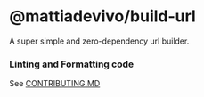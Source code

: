 # @mattiadevivo/build-url

A super simple and zero-dependency url builder.

### Linting and Formatting code

See [CONTRIBUTING.MD](./CONTRIBUTING.md)

